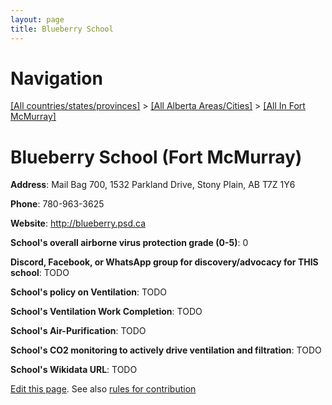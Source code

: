 ```yaml
---
layout: page
title: Blueberry School
---
```

# Navigation

[[All countries/states/provinces]](../../..) > [[All Alberta Areas/Cities]](../..) > [[All In Fort McMurray]](..)

# Blueberry School (Fort McMurray)

**Address**: Mail Bag 700, 1532 Parkland Drive, Stony Plain, AB T7Z 1Y6

**Phone**: 780-963-3625

**Website**: <http://blueberry.psd.ca>

**School's overall airborne virus protection grade (0-5)**: 0

**Discord, Facebook, or WhatsApp group for discovery/advocacy for THIS school**: TODO

**School's policy on Ventilation**: TODO

**School's Ventilation Work Completion**: TODO

**School's Air-Purification**: TODO

**School's CO2 monitoring to actively drive ventilation and filtration**: TODO

**School's Wikidata URL**: TODO


[Edit this page](https://github.com/ventilate-schools/AB/edit/main/./Fort_McMurray/Blueberry_School.md). See also [rules for contribution](../../../contribution-rules/)